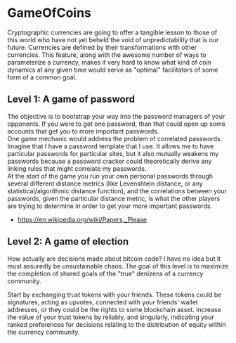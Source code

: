 # GameOfCoins  

Cryptographic currencies are going to offer a tangible lesson to those of this world who have not yet beheld the void of unpredictability that is our future. Currencies are defined by their transformations with other currencies. This feature, along with the awesome number of ways to parameterize a currency, makes it very hard to know what kind of coin dynamics at any given time would serve as "optimal" facilitators of some form of a common goal. 

## Level 1: A game of password  

The objective is to bootstrap your way into the password managers of your opponents. If you were to get one password, than that could open up some accounts that get you to more important passwords.  
One game mechanic would address the problem of correlated passwords. Imagine that I have a password template that I use. It allows me to have particular passwords for particular sites, but it also mutually weakens my passwords because a password cracker could theoretically derive any linking rules that might correlate my passwords.  
At the start of the game you run your own personal passwords through several different distance metrics (like Levenshtein distance, or any statistical/algorithmic distance function), and the correlations between your passwords, given the particular distance metric, is what the other players are trying to determine in order to get your more important passwords.

 - https://en.wikipedia.org/wiki/Papers,_Please  

## Level 2: A game of election  

How actually are decisions made about bitcoin code? I have no idea but it must assuredly be unsustainable chaos. The goal of this level is to maximize the completion of shared goals of the "true" denizens of a currency community. 

Start by exchanging trust tokens with your friends. These tokens could be signatures, acting as upvotes, connected with your friends' wallet addresses, or they could be the rights to some blockchain asset. Increase the value of your trust tokens by reliably, and singularly, indicating your ranked preferences for decisions relating to the distribution of equity within the currency community.
